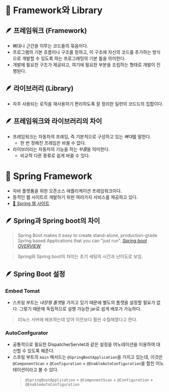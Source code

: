 # 📌 Framework와 Library

## 🪶 프레임워크 (Framework)
- 뼈대나 근간을 이루는 코드들의 묶음이다.
- 프로그램의 기본 흐름이나 구조를 정하고, 이 구조에 자신의 코드를 추가하는 방식으로 개발할 수 있도록 하는 프로그래밍의 기본 틀을 의미한다.
- 개발에 필요한 구조가 제공되고, 여기에 필요한 부분을 조립하는 형태로 개발이 진행된다.

## 🪶 라이브러리 (Library)
- 자주 사용되는 로직을 재사용하기 편리하도록 잘 정리한 일련의 코드드의 집합이다.

## 🪶 프레임워크와 라이브러리의 차이
- 프레임워크는 자동차의 프레임, 즉 기본적으로 구성하고 있는 *뼈대*를 말한다.
    - 한 번 정해진 프레임은 바꿀 수 없다.
- 라이브러리는 자동차의 기능을 하는 *부품*을 의미한다.
    - 비교적 다른 종류로 쉽게 바꿀 수 있다.

# 📌 Spring Framework
- 자바 플랫폼을 위한 오픈소스 애플리케이션 프레임워크이다.
- 동적인 웹 사이트르 개발하기 위한 여러가지 서비스를 제공하고 있다.
- [🌿 Spring 웹 사이트](https://spring.io/)

## 🪶 Spring과 Spring boot의 차이
> Spring Boot makes it easy to create stand-alone, production-grade Spring based Applications that you can "just run". [*Spring boot OVERVIEW*](https://spring.io/projects/spring-boot#overview)

> Spring와 Spring boot의 차이는 초기 세팅의 시간과 난이도로 보임.

## 🪶 Spring Boot 설정

### Embed Tomat
- 스프링 부트는 *내장형 톰캣*을 가지고 있기 때문에 별도의 톰캣을 설정할 필요가 없다. 그렇기 때문에 독립적으로 실행 가능한 jar로 쉽게 배포가 가능하다.

> 리눅스 서버에 배포하는데 있어 이전보다 훨씬 수월해졌다고 한다.

### AutoConfgurator
- 공통적으로 필요한 DispatcherServlet과 같은 설정을 어노테이션을 이용하여 대신할 수 있도록 해준다.
- 스프링 부트의 `main` 메서드는 `@SpringBootApplication`을 가지고 있는데, 이것은 `@ComponentScan` + `@Configuration` + `@EnableAutoConfiguration`을 합친 어노테이션이라고 불 수 있다.
   > `@SpringBootApplication` = `@ComponentScan` + `@Configuration` + `@EnableAutoConfiguration`